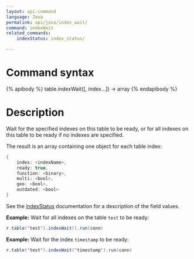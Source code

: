 ```yaml
---
layout: api-command
language: Java
permalink: api/java/index_wait/
command: indexWait
related_commands:
    indexStatus: index_status/

---
```


# Command syntax #

{% apibody %}
table.indexWait([, index...]) &rarr; array
{% endapibody %}

# Description #

Wait for the specified indexes on this table to be ready, or for all
indexes on this table to be ready if no indexes are specified.

The result is an array containing one object for each table index:

```java
{
    index: <indexName>,
    ready: true,
    function: <binary>,
    multi: <bool>,
    geo: <bool>,
    outdated: <bool>
}
```

See the [indexStatus](/api/java/index_status) documentation for a description of the field values.

__Example:__ Wait for all indexes on the table `test` to be ready:

```java
r.table('test').indexWait().run(conn)
```

__Example:__ Wait for the index `timestamp` to be ready:

```java
r.table('test').indexWait('timestamp').run(conn)
```
